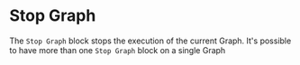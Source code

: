 # Stop Graph

The `Stop Graph` block stops the execution of the current Graph. It's possible to have more than one `Stop Graph` block on a single Graph
